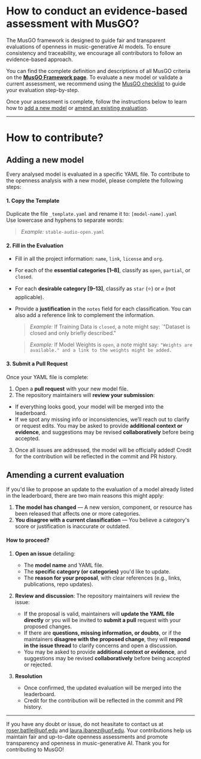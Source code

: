 
# How to conduct an evidence-based assessment with MusGO? 

The MusGO framework is designed to guide fair and transparent evaluations of openness in music-generative AI models. To ensure consistency and traceability, we encourage all contributors to follow an evidence-based approach.

You can find the complete definition and descriptions of all MusGO criteria on the [**MusGO Framework page**](https://roserbatlleroca.github.io/MusGO_framework/framework.html). To evaluate a new model or validate a current assessment, we recommend using the [MusGO checklist](https://roserbatlleroca.github.io/MusGO_framework/checklist.html) to guide your evaluation step-by-step. 

Once your assessment is complete, follow the instructions below to learn how to [add a new model](#adding-a-new-model) or [amend an existing evaluation](#amending-a-current-evaluation).


---

# How to contribute? 

## Adding a new model

Every analysed model is evaluated in a specific YAML file. To contribute to the openness analysis with a new model, please complete the following steps: 

#### 1. **Copy the Template**

Duplicate the file `_template.yaml` and rename it to:  `[model-name].yaml`  
Use lowercase and hyphens to separate words: 
> _Example:_ `stable-audio-open.yaml`

#### 2. **Fill in the Evaluation**

- Fill in all the project information: `name`, `link`, `license` and `org`. 
- For each of the **essential categories [1–8]**, classify as `open`, `partial`, or `closed`.
- For each **desirable category [9–13]**, classify as `star` (⭐) or `∅` (not applicable).
- Provide a **justification** in the `notes` field for each classification. You can also add a reference link to complement the information. 
  > _Example:_  If Training Data is `closed`, a note might say:  `"Dataset is closed and only briefly described." 
  
  > _Example:_  If Model Weights is `open`, a note might say:  `"Weights are available." and a link to the weights might be added.`

#### 3. **Submit a Pull Request**

Once your YAML file is complete:

1. Open a **pull request** with your new model file.
2. The repository maintainers will **review your submission**:
  - If everything looks good, your model will be merged into the leaderboard.
  - If we spot any missing info or inconsistencies, we’ll reach out to clarify or request edits. You may be asked to provide **additional context or evidence**, and suggestions may be revised **collaboratively** before being accepted.
3. Once all issues are addressed, the model will be officially added! Credit for the contribution will be reflected in the commit and PR history.


## Amending a current evaluation 


If you'd like to propose an update to the evaluation of a model already listed in the leaderboard, there are two main reasons this might apply:

1. **The model has changed** — A new version, component, or resource has been released that affects one or more categories.
2. **You disagree with a current classification** — You believe a category's score or justification is inaccurate or outdated.


#### How to proceed?

1. **Open an issue** detailing:
   - The **model name** and YAML file.
   - The **specific category (or categories)** you'd like to update.
   - The **reason for your proposal**, with clear references (e.g., links, publications, repo updates).
  
2. **Review and discussion**: The repository maintainers will review the issue:
   - If the proposal is valid, maintainers will **update the YAML file directly** or you will be invited to **submit a pull** request with your proposed changes.
   - If there are **questions, missing information, or doubts**, or if the maintainers **disagree with the proposed change**, they will **respond in the issue thread** to clarify concerns and open a discussion.
   - You may be asked to provide **additional context or evidence**, and suggestions may be revised **collaboratively** before being accepted or rejected.

3. **Resolution**
   - Once confirmed, the updated evaluation will be merged into the leaderboard.
   - Credit for the contribution will be reflected in the commit and PR history.

---

If you have any doubt or issue, do not heasitate to contact us at [roser.batlle@upf.edu](mailto:roser.batlle@upf.edu) and [laura.ibanez@upf.edu](mailto:laura.ibanez@upf.edu). Your contributions help us maintain fair and up-to-date openness assessments and promote transparency and openness in music-generative AI. Thank you for contributing to MusGO!

